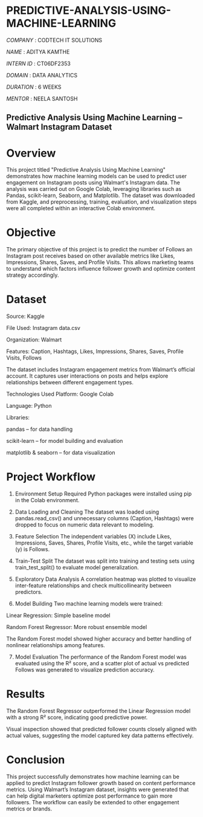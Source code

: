 # PREDICTIVE-ANALYSIS-USING-MACHINE-LEARNING

*COMPANY* : CODTECH IT SOLUTIONS

*NAME* : ADITYA KAMTHE

*INTERN ID* : CT06DF2353

*DOMAIN* : DATA ANALYTICS

*DURATION* : 6 WEEKS

*MENTOR* : NEELA SANTOSH

## Predictive Analysis Using Machine Learning – Walmart Instagram Dataset

# Overview
This project titled "Predictive Analysis Using Machine Learning" demonstrates how machine learning models can be used to predict user engagement on Instagram posts using Walmart's Instagram data. The analysis was carried out on Google Colab, leveraging libraries such as Pandas, scikit-learn, Seaborn, and Matplotlib. The dataset was downloaded from Kaggle, and preprocessing, training, evaluation, and visualization steps were all completed within an interactive Colab environment.

# Objective
The primary objective of this project is to predict the number of Follows an Instagram post receives based on other available metrics like Likes, Impressions, Shares, Saves, and Profile Visits. This allows marketing teams to understand which factors influence follower growth and optimize content strategy accordingly.

# Dataset
Source: Kaggle

File Used: Instagram data.csv

Organization: Walmart

Features: Caption, Hashtags, Likes, Impressions, Shares, Saves, Profile Visits, Follows

The dataset includes Instagram engagement metrics from Walmart’s official account. It captures user interactions on posts and helps explore relationships between different engagement types.

Technologies Used
Platform: Google Colab

Language: Python

Libraries:

pandas – for data handling

scikit-learn – for model building and evaluation

matplotlib & seaborn – for data visualization

# Project Workflow
1. Environment Setup
Required Python packages were installed using pip in the Colab environment.

2. Data Loading and Cleaning
The dataset was loaded using pandas.read_csv() and unnecessary columns (Caption, Hashtags) were dropped to focus on numeric data relevant to modeling.

3. Feature Selection
The independent variables (X) include Likes, Impressions, Saves, Shares, Profile Visits, etc., while the target variable (y) is Follows.

4. Train-Test Split
The dataset was split into training and testing sets using train_test_split() to evaluate model generalization.

5. Exploratory Data Analysis
A correlation heatmap was plotted to visualize inter-feature relationships and check multicollinearity between predictors.

6. Model Building
Two machine learning models were trained:

Linear Regression: Simple baseline model

Random Forest Regressor: More robust ensemble model

The Random Forest model showed higher accuracy and better handling of nonlinear relationships among features.

7. Model Evaluation
The performance of the Random Forest model was evaluated using the R² score, and a scatter plot of actual vs predicted Follows was generated to visualize prediction accuracy.

# Results
The Random Forest Regressor outperformed the Linear Regression model with a strong R² score, indicating good predictive power.

Visual inspection showed that predicted follower counts closely aligned with actual values, suggesting the model captured key data patterns effectively.

# Conclusion
This project successfully demonstrates how machine learning can be applied to predict Instagram follower growth based on content performance metrics. Using Walmart’s Instagram dataset, insights were generated that can help digital marketers optimize post performance to gain more followers. The workflow can easily be extended to other engagement metrics or brands.
